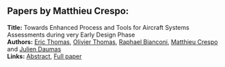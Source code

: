 <h2>Papers by Matthieu Crespo:</h2>
<p>
<b>Title:</b> Towards Enhanced Process and Tools for Aircraft Systems Assessments during very Early Design Phase<br />
<b>Authors:</b> <a href="../authors/author_304.html">Eric Thomas</a>, <a href="../authors/author_305.html">Olivier Thomas</a>, <a href="../authors/author_29.html">Raphael Bianconi</a>, <a href="../authors/author_57.html">Matthieu Crespo</a> and <a href="../authors/author_62.html">Julien Daumas</a><br />
<b>Links:</b> <a href="../abstracts/abstract_90.pdf">Abstract</a>, <a href="../submissions/ecp15118831_ThomasThomasBianconiCrespoDaumas.pdf">Full paper</a>
</p>
